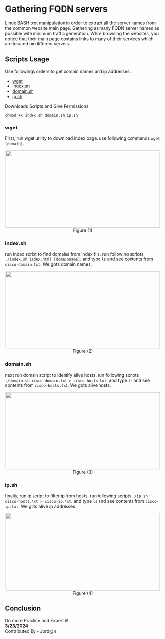 # Gathering FQDN servers
Linux BASH text manipulation in order to extract all the server names from the common website main page.
Gathering as many FQDN server names as possible with minimum traffic generation. While browsing the websites, you notice that their main page contains links to many of their services which are located on different servers.

## Scripts Usage
Use followings orders to get domain names and ip addresses.
- [wget](https://www.gnu.org/software/wget/)
- [index.sh](https://github.com/AungZayMyo/Tools/blob/main/Linux-Text-Manipulation/index.sh)
- [domain.sh](https://github.com/AungZayMyo/Tools/blob/main/Linux-Text-Manipulation/domain.sh)
- [ip.sh](https://github.com/AungZayMyo/Tools/blob/main/Linux-Text-Manipulation/ip.sh)

Downloads Scripts and Give Permissions
```
chmod +x index.sh domain.sh ip.sh
```

### wget

First, run wget utility to download index page. use following commands ``` wget [domain] ```.
<p align="center"><img src="https://github.com/AungZayMyo/Tools/assets/154745254/5f8e16e7-d73f-45a3-98d5-73a822f59712" width="500px" height="250px"><br>Figure (1)</p>

### index.sh
run index script to find domains from index file. run following scripts ```./index.sh index.html [domainname]```. and type ``` ls ``` and see contents from ``` cisco-domain.txt ```. We gots domain names.
<p align="center"><img src="https://github.com/AungZayMyo/Tools/assets/154745254/235ee15d-e60e-416f-b908-b617f4bcf2de" width="500px" height="250px"><br>Figure (2)</p>


### domain.sh
next run domain script to identify alive hosts. run following scripts ``` ./domain.sh cisco-domain.txt > cisco-hosts.txt ```. and type ``` ls ``` and see contents from ``` cisco-hosts.txt ```. We gots alive hosts.
<p align="center"><img src="https://github.com/AungZayMyo/Tools/assets/154745254/636725cb-91c9-4982-b81b-a1cfe11b85ae" width="500px" height="250px"><br>Figure (3)</p>


### ip.sh
finally, run ip script to filter ip from hosts. run following scripts ``` ./ip.sh cisco-hosts.txt > cisco-ip.txt ```. and type ``` ls ``` and see contents from ``` cisco-ip.txt ```. We gots alive ip addresses.
<p align="center"><img src="https://github.com/AungZayMyo/Tools/assets/154745254/e41d64cb-6c12-4e4f-a1ca-3c94bdf7d6a5" width="500px" height="250px"><br>Figure (4)</p>


## Conclusion 

Do more Practice and Expert it!. <br>
**3/23/2024** <br>
Contributed By - Jord@n
